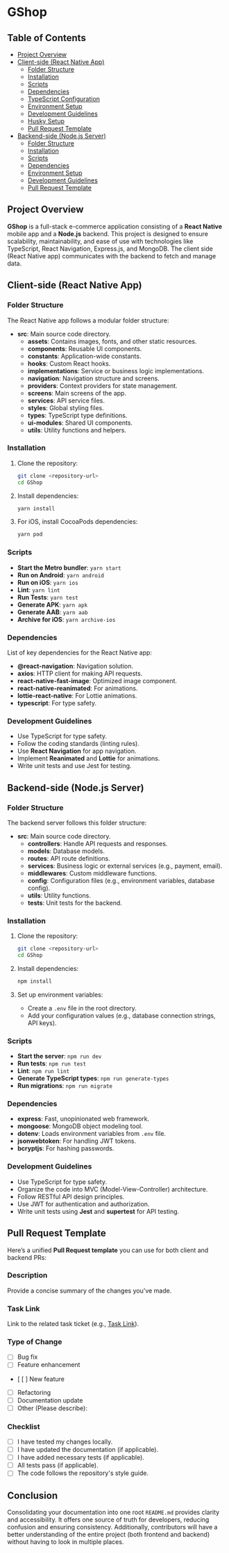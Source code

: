 
# GShop

## Table of Contents

- [Project Overview](#project-overview)
- [Client-side (React Native App)](#client-side-react-native-app)
	- [Folder Structure](#folder-structure)
	- [Installation](#installation)
	- [Scripts](#scripts)
	- [Dependencies](#dependencies)
	- [TypeScript Configuration](#typescript-configuration)
	- [Environment Setup](#environment-setup)
	- [Development Guidelines](#development-guidelines)
	- [Husky Setup](#husky-setup)
	- [Pull Request Template](#pull-request-template)
- [Backend-side (Node.js Server)](#backend-side-nodejs-server)
	- [Folder Structure](#folder-structure-1)
	- [Installation](#installation-1)
	- [Scripts](#scripts-1)
	- [Dependencies](#dependencies-1)
	- [Environment Setup](#environment-setup-1)
	- [Development Guidelines](#development-guidelines-1)
	- [Pull Request Template](#pull-request-template-1)

## Project Overview

**GShop** is a full-stack e-commerce application consisting of a **React Native** mobile app and a **Node.js** backend. This project is designed to ensure scalability, maintainability, and ease of use with technologies like TypeScript, React Navigation, Express.js, and MongoDB. The client side (React Native app) communicates with the backend to fetch and manage data.

## Client-side (React Native App)

### Folder Structure

The React Native app follows a modular folder structure:

- **src**: Main source code directory.
	- **assets**: Contains images, fonts, and other static resources.
	- **components**: Reusable UI components.
	- **constants**: Application-wide constants.
	- **hooks**: Custom React hooks.
	- **implementations**: Service or business logic implementations.
	- **navigation**: Navigation structure and screens.
	- **providers**: Context providers for state management.
	- **screens**: Main screens of the app.
	- **services**: API service files.
	- **styles**: Global styling files.
	- **types**: TypeScript type definitions.
	- **ui-modules**: Shared UI components.
	- **utils**: Utility functions and helpers.

### Installation

1. Clone the repository:

	 ```bash
	 git clone <repository-url>
	 cd GShop
	 ```

2. Install dependencies:

	 ```bash
	 yarn install
	 ```

3. For iOS, install CocoaPods dependencies:

	 ```bash
	 yarn pod
	 ```

### Scripts

- **Start the Metro bundler**: `yarn start`
- **Run on Android**: `yarn android`
- **Run on iOS**: `yarn ios`
- **Lint**: `yarn lint`
- **Run Tests**: `yarn test`
- **Generate APK**: `yarn apk`
- **Generate AAB**: `yarn aab`
- **Archive for iOS**: `yarn archive-ios`

### Dependencies

List of key dependencies for the React Native app:
- **@react-navigation**: Navigation solution.
- **axios**: HTTP client for making API requests.
- **react-native-fast-image**: Optimized image component.
- **react-native-reanimated**: For animations.
- **lottie-react-native**: For Lottie animations.
- **typescript**: For type safety.

### Development Guidelines

- Use TypeScript for type safety.
- Follow the coding standards (linting rules).
- Use **React Navigation** for app navigation.
- Implement **Reanimated** and **Lottie** for animations.
- Write unit tests and use Jest for testing.

## Backend-side (Node.js Server)

### Folder Structure

The backend server follows this folder structure:

- **src**: Main source code directory.
	- **controllers**: Handle API requests and responses.
	- **models**: Database models.
	- **routes**: API route definitions.
	- **services**: Business logic or external services (e.g., payment, email).
	- **middlewares**: Custom middleware functions.
	- **config**: Configuration files (e.g., environment variables, database config).
	- **utils**: Utility functions.
	- **tests**: Unit tests for the backend.

### Installation

1. Clone the repository:

	 ```bash
	 git clone <repository-url>
	 cd GShop
	 ```

2. Install dependencies:

	 ```bash
	 npm install
	 ```

3. Set up environment variables:

	 - Create a `.env` file in the root directory.
	 - Add your configuration values (e.g., database connection strings, API keys).

### Scripts

- **Start the server**: `npm run dev`
- **Run tests**: `npm run test`
- **Lint**: `npm run lint`
- **Generate TypeScript types**: `npm run generate-types`
- **Run migrations**: `npm run migrate`

### Dependencies

- **express**: Fast, unopinionated web framework.
- **mongoose**: MongoDB object modeling tool.
- **dotenv**: Loads environment variables from `.env` file.
- **jsonwebtoken**: For handling JWT tokens.
- **bcryptjs**: For hashing passwords.

### Development Guidelines

- Use TypeScript for type safety.
- Organize the code into MVC (Model-View-Controller) architecture.
- Follow RESTful API design principles.
- Use JWT for authentication and authorization.
- Write unit tests using **Jest** and **supertest** for API testing.

## Pull Request Template

Here’s a unified **Pull Request template** you can use for both client and backend PRs:

### Description

Provide a concise summary of the changes you've made.

### Task Link

Link to the related task ticket (e.g., [Task Link](https://your-task-link.com)).

### Type of Change

- [ ] Bug fix
- [ ] Feature enhancement
- [ [ ] New feature
- [ ] Refactoring
- [ ] Documentation update
- [ ] Other (Please describe):

### Checklist

- [ ] I have tested my changes locally.
- [ ] I have updated the documentation (if applicable).
- [ ] I have added necessary tests (if applicable).
- [ ] All tests pass (if applicable).
- [ ] The code follows the repository's style guide.

## Conclusion

Consolidating your documentation into one root `README.md` provides clarity and accessibility. It offers one source of truth for developers, reducing confusion and ensuring consistency. Additionally, contributors will have a better understanding of the entire project (both frontend and backend) without having to look in multiple places.
